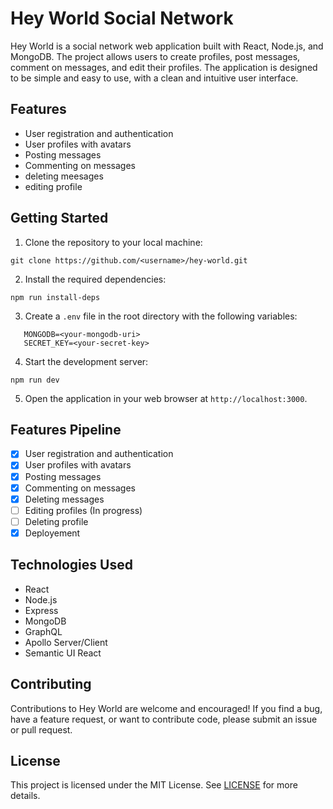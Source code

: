 # Hey World Social Network

Hey World is a social network web application built with React, Node.js, and MongoDB. The project allows users to create profiles, post messages, comment on messages, and edit their profiles. The application is designed to be simple and easy to use, with a clean and intuitive user interface.

## Features

- User registration and authentication
- User profiles with avatars
- Posting messages
- Commenting on messages
- deleting meesages
- editing profile

## Getting Started

1. Clone the repository to your local machine:

```
git clone https://github.com/<username>/hey-world.git
```

2. Install the required dependencies:

```
npm run install-deps
```

3. Create a `.env` file in the root directory with the following variables:
```
   MONGODB=<your-mongodb-uri>
   SECRET_KEY=<your-secret-key>
   ```

4. Start the development server:

```
npm run dev
```

5. Open the application in your web browser at `http://localhost:3000`.

## Features Pipeline

- [x] User registration and authentication
- [x] User profiles with avatars
- [x] Posting messages
- [x] Commenting on messages
- [x] Deleting messages
- [ ] Editing profiles (In progress)
- [ ] Deleting profile
- [x] Deployement

## Technologies Used

- React
- Node.js
- Express
- MongoDB
- GraphQL
- Apollo Server/Client
- Semantic UI React

## Contributing

Contributions to Hey World are welcome and encouraged! If you find a bug, have a feature request, or want to contribute code, please submit an issue or pull request.

## License

This project is licensed under the MIT License. See [LICENSE](LICENSE) for more details.

